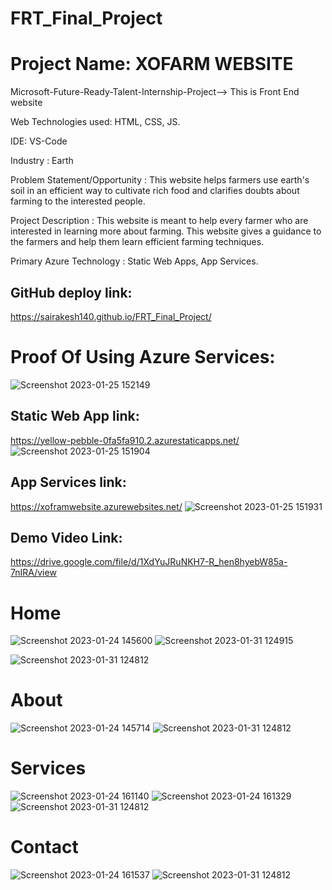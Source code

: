# FRT_Final_Project

# Project Name: XOFARM WEBSITE

Microsoft-Future-Ready-Talent-Internship-Project--> This is Front End website

Web Technologies used: HTML, CSS, JS.

IDE: VS-Code

Industry : Earth

Problem Statement/Opportunity : This website helps farmers use earth's soil in an efficient way to cultivate rich food and clarifies doubts about farming to the 
interested people.

Project Description : This website is meant to help every farmer who are interested in learning more about farming. This website gives a guidance to the farmers and help them learn efficient farming techniques.

Primary Azure Technology : Static Web Apps, App Services.

## GitHub deploy link:
https://sairakesh140.github.io/FRT_Final_Project/

# Proof Of Using Azure Services:
![Screenshot 2023-01-25 152149](https://user-images.githubusercontent.com/116723062/214532395-eaa66fea-76b5-4585-955d-b36ec07975da.jpg)

## Static Web App link:
https://yellow-pebble-0fa5fa910.2.azurestaticapps.net/
![Screenshot 2023-01-25 151904](https://user-images.githubusercontent.com/116723062/214532418-7304df52-9aa9-4d71-b30b-6cc4ddfc4f20.jpg)

## App Services link:
https://xoframwebsite.azurewebsites.net/
![Screenshot 2023-01-25 151931](https://user-images.githubusercontent.com/116723062/214532445-8ac983b0-9437-42f3-a1a0-6936963d9666.jpg)

## Demo Video Link:
https://drive.google.com/file/d/1XdYuJRuNKH7-R_hen8hyebW85a-7nIRA/view

# Home
![Screenshot 2023-01-24 145600](https://user-images.githubusercontent.com/116723062/214270977-ab52b821-065f-4770-bb59-23c1b355a4e6.jpg)
![Screenshot 2023-01-31 124915](https://user-images.githubusercontent.com/116723062/215693557-e807e1ab-c590-422a-b1df-a956ac935908.jpg)

![Screenshot 2023-01-31 124812](https://user-images.githubusercontent.com/116723062/215692947-c43c29f8-2a10-4aac-a60d-bec5b5bf4c63.jpg)


# About
![Screenshot 2023-01-24 145714](https://user-images.githubusercontent.com/116723062/214271022-4cac41d7-24b4-444a-b722-3fe03d2eb159.jpg)
![Screenshot 2023-01-31 124812](https://user-images.githubusercontent.com/116723062/215693155-03acb622-64f6-4aa7-97e4-f053947e1752.jpg)

# Services

![Screenshot 2023-01-24 161140](https://user-images.githubusercontent.com/116723062/214271650-3af9f576-df83-4595-b83a-ed4e99d76e54.jpg)
![Screenshot 2023-01-24 161329](https://user-images.githubusercontent.com/116723062/214271699-64f3cc26-c82c-4149-9bcc-cb2ea2ffb7b9.jpg)
![Screenshot 2023-01-31 124812](https://user-images.githubusercontent.com/116723062/215693420-4244a2a8-70b0-4c46-9bdd-001f5c0ea008.jpg)


# Contact
![Screenshot 2023-01-24 161537](https://user-images.githubusercontent.com/116723062/214272020-7256885b-1247-4f50-bed6-e3a968d87902.jpg)
![Screenshot 2023-01-31 124812](https://user-images.githubusercontent.com/116723062/215693466-24e6c991-9e05-43e0-8f4c-7e503bd619ff.jpg)


